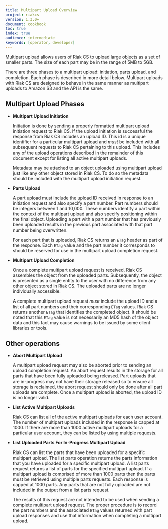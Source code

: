 ```yaml
---
title: Multipart Upload Overview
project: riakcs
version: 1.3.0+
document: cookbook
toc: true
index: true
audience: intermediate
keywords: [operator, developer]
---
```


Multipart upload allows users of Riak CS to upload large objects as a
set of smaller parts. The size of each part may be in the range of 5MB
to 5GB.

There are three phases to a multipart upload: initiation, parts
upload, and completion. Each phase is described in more detail
below. Multipart uploads with Riak CS are designed to behave
in the same manner as multipart uploads to Amazon S3 and the
API is the same.

## Multipart Upload Phases

- **Multipart Upload Initiation**

    Initiation is done by sending a properly formatted multipart upload
    initiation request to Riak CS. If the upload initiation is successful
    the response from Riak CS includes an upload ID. This id is a unique
    identifier for a particular multipart upload and *must* be included
    with all subsequent requests to Riak CS pertaining to this
    upload. This includes any of the upload operations described in the
    remainder of this document except for listing all active multipart
    uploads.

    Metadata may be attached to an object uploaded using multipart upload
    just like any other object stored in Riak CS. To do so the metadata
    should be included with the multipart upload initiation request.

- **Parts Upload**

    A part upload must include the upload ID received in response to an
    initiation request and also specify a part number. Part numbers should
    be integers between 1 and 10,000. These numbers identify a part within
    the context of the multipart upload and also specify positioning
    within the final object. Uploading a part with a part number that has
    previously been uploaded results in the previous part associated with
    that part number being overwritten.

    For each part that is uploaded, Riak CS returns an `ETag` header as
    part of the response. Each `ETag` value and the part number it
    corresponds to should be reserved for use in the multipart upload
    completion request.

- **Multipart Upload Completion**

    Once a complete multipart upload request is received, Riak CS
    assembles the object from the uploaded parts. Subsequently, the object
    is presented as a single entity to the user with no difference from
    any other object stored in Riak CS. The uploaded parts are no longer
    individually accessible.

    A complete multipart upload request *must* include the upload ID and a
    list of all part numbers and their corresponding `ETag` values. Riak
    CS returns another `ETag` that identifies the completed object. It
    should be noted that this `ETag` value is not necessarily an MD5 hash
    of the object data and this fact may cause warnings to be issued by
    some client libraries or tools.

## Other operations

- **Abort Multipart Upload**

    A multipart upload request may also be aborted prior to sending an
    upload completion request. An abort request results in the storage for
    all parts that have been fully uploaded being released. Part uploads
    that are in-progress may not have their storage released so to ensure
    all storage is reclaimed, the abort request should only be done after
    all part uploads are complete. Once a multipart upload is aborted, the
    upload ID is no longer valid.

- **List Active Multipart Uploads**

    Riak CS can list all of the active multipart uploads for each user
    account. The number of multipart uploads included in the response is
    capped at 1000. If there are more than 1000 active multipart uploads
    for a particular user account, they can be listed by using multiple
    requests.

- **List Uploaded Parts For In-Progress Multipart Upload**

    Riak CS can list the parts that have been uploaded for a specific
    multipart upload. The list parts operation returns the parts
    information that you have uploaded for a specific multipart upload. A
    list parts request returns a list of parts for the specified multipart
    upload. If a multipart upload is comprised of more than 1000 parts
    then the parts must be retrieved using multiple parts requests. Each
    response is capped at 1000 parts. Any parts that are not fully
    uploaded are not included in the output from a list parts request.

    The results of this request are not intended to be used when sending a
    complete multipart upload request. The proper procedure is to record
    the part numbers and the associated `ETag` values returned with part
    upload responses and use that information when completing a multipart
    upload.
